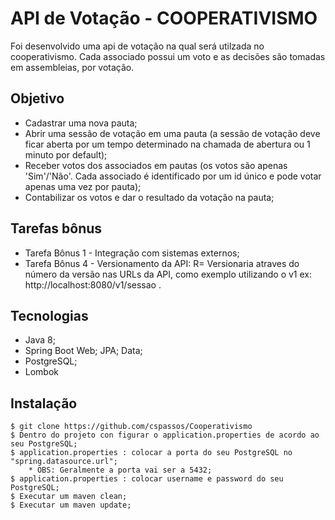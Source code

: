 # API de Votação - COOPERATIVISMO

Foi desenvolvido uma api de votação na qual será utilzada no cooperativismo. Cada associado possui um voto e as decisões são tomadas em assembleias, por votação.

## Objetivo

* Cadastrar uma nova pauta;
* Abrir uma sessão de votação em uma pauta (a sessão de votação deve ficar aberta por um tempo determinado na chamada de abertura ou 1 minuto por default);
* Receber votos dos associados em pautas (os votos são apenas 'Sim'/'Não'. Cada associado é identificado por um id único e pode votar apenas uma vez por pauta);
* Contabilizar os votos e dar o resultado da votação na pauta;

## Tarefas bônus

* Tarefa Bônus 1 - Integração com sistemas externos;
* Tarefa Bônus 4 - Versionamento da API:
	R= Versionaria atraves do número da versão nas URLs da API, como exemplo utilizando o v1 ex: http://localhost:8080/v1/sessao .

## Tecnologias

* Java 8;
* Spring Boot Web; JPA; Data;
* PostgreSQL;
* Lombok

## Instalação

```
$ git clone https://github.com/cspassos/Cooperativismo
$ Dentro do projeto con figurar o application.properties de acordo ao seu PostgreSQL;
$ application.properties : colocar a porta do seu PostgreSQL no "spring.datasource.url";
	* OBS: Geralmente a porta vai ser a 5432;
$ application.properties : colocar username e password do seu PostgreSQL;
$ Executar um maven clean;
$ Executar um maven update;
